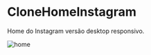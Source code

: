 # CloneHomeInstagram

Home do Instagram versão desktop responsivo.


![home](https://user-images.githubusercontent.com/18532618/117344498-d2749c00-ae7b-11eb-953d-5ecf4ace64e9.png)


